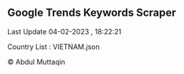 

## Google Trends Keywords Scraper 
 
Last Update 04-02-2023 , 18:22:21

Country List :
VIETNAM.json



© Abdul Muttaqin 
